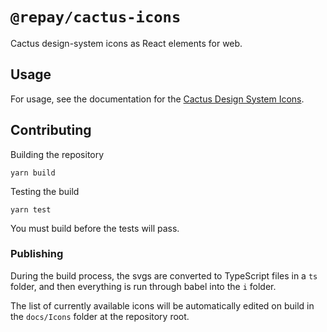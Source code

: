 # `@repay/cactus-icons`

Cactus design-system icons as React elements for web.

## Usage

For usage, see the documentation for the [Cactus Design System Icons](../../docs/Icons/README.md).

## Contributing

Building the repository

```
yarn build
```

Testing the build

```
yarn test
```

You must build before the tests will pass.

### Publishing

During the build process, the svgs are converted to TypeScript files in a `ts` folder, and then everything is run through babel into the `i` folder.

The list of currently available icons will be automatically edited on build in the `docs/Icons` folder at the repository root.
